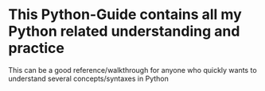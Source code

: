 # This Python-Guide contains all my Python related understanding and practice 

This can be a good reference/walkthrough for anyone who quickly wants to understand several concepts/syntaxes in Python
